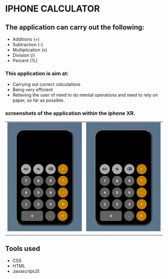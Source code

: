 # IPHONE CALCULATOR

## The application can carry out the following:

- Additions (+)
- Subtraction (-)
- Multiplication (x)
- Division (/)
- Percent (%)

### This application is aim at:

- Carrying out correct calculations
- Being very efficient
- Relieving the user of need to do mental operations and need to rely on paper, so far as possible.

### screenshots of the application within the iphone XR.

|                                                      |                                                                |
| ---------------------------------------------------- | -------------------------------------------------------------- |
| ![Calculator screenshot](./assets/images/readme.png) | ![Calculator screenshot](./assets/images/readme.png) |
|                                                      |

## Tools used

- CSS
- HTML
- JavascriptJS
